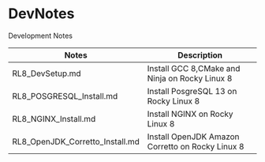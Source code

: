 # DevNotes

Development Notes

|Notes                          |Description                                      |
|-------------------------------|-------------------------------------------------|
|RL8_DevSetup.md                |Install GCC 8,CMake and Ninja on Rocky Linux 8   |
|RL8_POSGRESQL_Install.md       |Install PosgreSQL 13 on Rocky Linux 8            |
|RL8_NGINX_Install.md           |Install NGINX on Rocky Linux 8                   |
|RL8_OpenJDK_Corretto_Install.md|Install OpenJDK Amazon Corretto on Rocky Linux 8 |
